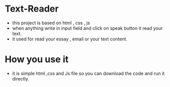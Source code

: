 # Text-Reader
- this project is based on  html , css , js
- when anything write in input field and click on speak button it read your text.
- it used for read your essay , email or your text content.

# How you use it
- it is simple html ,css and Js file so you can download the code and run it directly.
